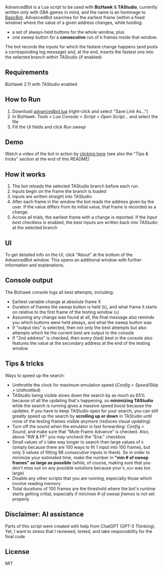 AdvancedBot is a Lua script to be used with **BizHawk** & **TAStudio**, currently written only with GBA games in mind, and the name is an hommage to [BasicBot](https://tasvideos.org/Bizhawk/BasicBot). AdvancedBot searches for the earliest frame (within a fixed window) where the value of a given address changes, while holding:
- a set of always-held buttons for the whole window, plus
- one sweep button for a **consecutive** run of k frames inside that window.

The bot records the inputs for which the fastest change happens (and posts a corresponding log message) and, at the end, inserts the fastest one into the selected branch within TAStudio (if enabled)

## Requirements
BizHawk 2.11 with TAStudio enabled

## How to Run
1. Download [advancedbot.lua](https://raw.githubusercontent.com/toca-1/advancedbot-bizhawk/main/advancedbot.lua) (right-click and select "Save Link As...")
2. In BizHawk: *Tools > Lua Console > Script > Open Script...* and select the file
3. Fill the UI fields and click *Run sweep*

## Demo
Watch a video of the bot in action by [clicking here](https://www.youtube.com/watch?v=VKQaV8AZy2k) (see also the "Tips & tricks" section at the end of this README)

## How it works
1. The bot reloads the selected TAStudio branch before each run.
2. Inputs begin on the frame the branch is loaded
3. Inputs are written straight into TAStudio
4. After each frame in the window the bot reads the address given by the user. If the value differs from its initial value, that frame is recorded as a change.  
5. Across all trials, the earliest frame with a change is reported. If the *Input best* checkbox is enabled, the best inputs are written back into TAStudio at the selected branch

## UI
To get detailed info on the UI, click "About" at the bottom of the AdvancedBot window. This opens an additional window with further information and explanations.

## Console output
The Bizhawk console logs all best attempts, including:
- Earliest variable change at absolute frame X
- Duration of frames the sweep button is held (`k`), and what frame it starts on relative to the first frame of the testing window (`s`)
- Assuming any change was found at all, the final message also reminds you which buttons were held always, and what the sweep button was
- If "output ties" is selected, then not only the best attempts but also attempts which tie the current best are output to the console
- If "2nd address" is checked, then every (tied) best in the console also features the value at the secondary address at the end of the testing window

## Tips & tricks
Ways to speed up the search:
- Unthrottle the clock for maximum emulation speed (*Config > Speed/Skip > Unthrottled*)
- TAStudio being visible slows down the search by as much as 65% because of all the updating that's happening, so **minimizing TAStudio** while the search is running gives a massive speed boost because the updates. If you have to keep TAStudio open for your search, you can still greatly speed up the search by **scrolling up or down** in TAStudio until none of the testing frames visible anymore (reduces visual updating)
- Turn off the sound when the emulator is fast forwarding: *Config > Sound*, and make sure that "Mute Frame Advance" is checked. Also, above "RW & FF" you may uncheck the "Ena." checkbox
- Small values of `k` take way longer to search then large values of `k` (simply because there are 100 ways to fit 1 input into 100 frames, but only 3 values of fitting 98 *consecutive* inputs in there). So in order to minimize your estimated time, make the number in **"min # of sweep frames" as large as possible** (while, of course, making sure that you don't miss out on any possible solutions because your `k_min` was too large)
- Disable any other scripts that you are running, especially those which involve reading memory
- Total durations of 100 frames are the threshold where the bot's runtime starts getting critial, especially if *min/max # of sweep frames* is not set properly

## Disclaimer: AI assistance
Parts of this script were created with help from ChatGPT (GPT-5 Thinking). Yet, I want to stress that I reviewed, tested, and take responsibility for the final code

## License
MIT

